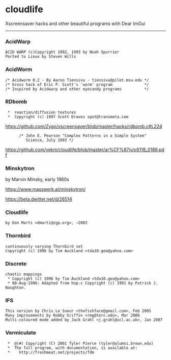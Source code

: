 # cloudlife

Xscreensaver hacks and other beautiful programs with Dear ImGui

---

### AcidWarp
```
ACID WARP (c)Copyright 1992, 1993 by Noah Spurrier
Ported to Linux by Steven Wills
```

### AcidWorm
```
/* Acidworm 0.2 - By Aaron Tiensivu - tiensivu@pilot.msu.edu */
/* Gross hack of Eric P. Scott's 'worm' program              */
/* Inspired by Acidwarp and other eyecandy programs          */
```

### RDbomb
```
 *  reaction/diffusion textures
 *  Copyright (c) 1997 Scott Draves spot@transmeta.com
```

https://github.com/Zygo/xscreensaver/blob/master/hacks/rdbomb.c#L224
```
      /* John E. Pearson "Complex Patterns in a Simple System"
         Science, July 1993 */
```
https://github.com/yekm/cloudlife/blob/master/ar%CF%87iv/p5118_0189.pdf

### Minskytron
by Marvin Minsky, early 1960s

https://www.masswerk.at/minskytron/

https://beta.dwitter.net/d/26514

### Cloudlife
```
by Don Marti <dmarti@zgp.org>, ~2003
```

### Thornbird
```
continuously varying Thornbird set
Copyright (c) 1996 by Tim Auckland <tda10.geo@yahoo.com>
```

### Discrete
```
chaotic mappings
 * Copyright (c) 1996 by Tim Auckland <tda10.geo@yahoo.com>
 * 08-Aug-1996: Adapted from hop.c Copyright (c) 1991 by Patrick J. Naughton.
```

### IFS
```
This version by Chris Le Sueur <thefishface@gmail.com>, Feb 2005
Many improvements by Robby Griffin <rmg@terc.edu>, Mar 2006
Multi-coloured mode added by Jack Grahl <j.grahl@ucl.ac.uk>, Jan 2007
```

### Vermiculate
```
 *  @(#) Copyright (C) 2001 Tyler Pierce (tyler@alumni.brown.edu)
 *  The full program, with documentation, is available at:
 *    http://freshmeat.net/projects/fdm
```
